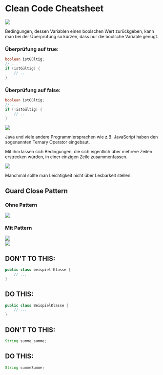 # Clean Code Cheatsheet

<img src="./img/boolean_meme.jpg" />

Bedingungen, dessen Variablen einen boolschen Wert zurückgeben, kann man bei der Überprüfung so kürzen, dass nur die boolsche Variable genügt.

### Überprüfung auf true: 
```java
boolean istGültig;
// ...
if (istGültig) {
    // ..
}
```

### Überprüfung auf false: 
```java
boolean istGültig;
// ...
if (!istGültig) {
    // ..
}
```

<img src="./img/ternary_operator.png" />

Java und viele andere Programmiersprachen wie z.B. JavaScript haben den sogenannten Ternary Operator eingebaut.

Mit ihm lassen sich Bedingungen, die sich eigentlich über mehrere Zeilen erstrecken würden, in einer einzigen Zeile zusammenfassen.

<img src="./img/nested_if.webp" />

Manchmal sollte man Leichtigkeit nicht über Lesbarkeit stellen.

## Guard Close Pattern

### Ohne Pattern
<img src="./img/nested.png" />

### Mit Pattern
<img src="./img/clean.png" />

<br />
<img src="./img/consistent_variable_naming.png" />

## DON'T TO THIS:
```java
public class beispiel-Klasse {
    // ...
}
```
## DO THIS:
```java
public class BeispielKlasse {
    // ...
}
```

## DON'T TO THIS:
```java
String summe_summe;
```
## DO THIS:
```java
String summeSumme;
```